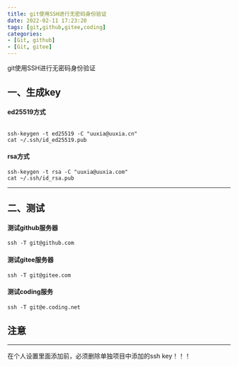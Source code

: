 ```yaml
---
title: git使用SSH进行无密码身份验证
date: 2022-02-11 17:23:20
tags: [git,github,gitee,coding]
categories:
- [Git, github]
- [Git, gitee]
---
```


git使用SSH进行无密码身份验证
<!--more-->

## 一、生成key

#### ed25519方式

```

ssh-keygen -t ed25519 -C "uuxia@uuxia.cn"
cat ~/.ssh/id_ed25519.pub

```

#### rsa方式
```
ssh-keygen -t rsa -C "uuxia@uuxia.com"
cat ~/.ssh/id_rsa.pub
```
---

## 二、测试


#### 测试github服务器
```
ssh -T git@github.com
```
#### 测试gitee服务器
```
ssh -T git@gitee.com
```
#### 测试coding服务
```
ssh -T git@e.coding.net
```

## 注意
---
在个人设置里面添加前，必须删除单独项目中添加的ssh key！！！
